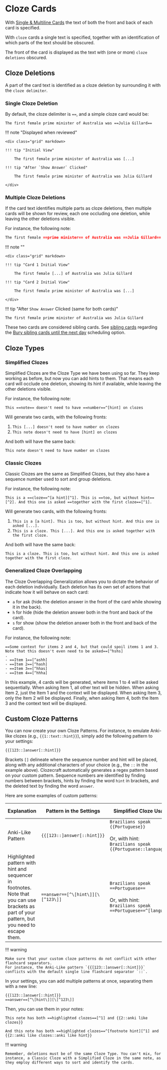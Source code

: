 # Cloze Cards

With [Single & Multiline Cards](../flashcards/q-and-a-cards.md) the text of both the front and back of each card is specified.

With `cloze` cards a single text is specified, together with an identification of which parts of the text should be obscured.

The front of the card is displayed as the text with (one or more) `cloze deletions` obscured.

## Cloze Deletions

A part of the card text is identified as a cloze deletion by surrounding it with the `cloze delimiter`.

### Single Cloze Deletion

By default, the cloze delimiter is `==`, and a simple cloze card would be:

```
The first female prime minister of Australia was ==Julia Gillard==
```

!!! note "Displayed when reviewed"

    <div class="grid" markdown>

    !!! tip "Initial View"

        The first female prime minister of Australia was [...]

    !!! tip "After `Show Answer` Clicked"

        The first female prime minister of Australia was Julia Gillard

    </div>

### Multiple Cloze Deletions

If the card text identifies multiple parts as cloze deletions, then multiple cards will be shown for review, each one occluding one deletion, while leaving the other deletions visible.

For instance, the following note:

```markdown
The first female ==prime minister== of Australia was ==Julia Gillard==
```

!!! note ""

    <div class="grid" markdown>

    !!! tip "Card 1 Initial View"

        The first female [...] of Australia was Julia Gillard

    !!! tip "Card 2 Initial View"

        The first female prime minister of Australia was [...]

    </div>

!!! tip "After `Show Answer` Clicked (same for both cards)"

    The first female prime minister of Australia was Julia Gillard

These two cards are considered sibling cards. See [sibling cards](flashcards-overview.md#sibling-cards) regarding the
[Bury sibling cards until the next day](../user-options.md#flashcard-review) scheduling option.

## Cloze Types

### Simplified Clozes

Simplified Clozes are the Cloze Type we have been using so far. They keep working as before, but now you can add hints to them. That means each card will occlude one deletion, showing its hint if available, while leaving the other deletions visible.

For instance, the following note:

```
This ==note== doesn't need to have ==number==^[hint] on clozes
```

Will generate two cards, with the following fronts:

1. `This [...] doesn't need to have number on clozes`
2. `This note doesn't need to have [hint] on clozes`

And both will have the same back:

```
This note doesn't need to have number on clozes
```

### Classic Clozes

Classic Clozes are the same as Simplified Clozes, but they also have a sequence number used to sort and group deletions.

For instance, the following note:

```
This is a ==cloze==^[a hint][^1]. This is ==too, but without hint==[^2]. And this one is asked ==together with the first cloze==[^1].
```

Will generate two cards, with the following fronts:

1. `This is a [a hint]. This is too, but without hint. And this one is asked [...].`
2. `This is a cloze. This [...]. And this one is asked together with the first cloze.`

And both will have the same back:

```
This is a cloze. This is too, but without hint. And this one is asked together with the first cloze.
```

### Generalized Cloze Overlapping

The Cloze Overlapping Generalization allows you to dictate the behavior of each deletion individually. Each deletion has its own set of actions that indicate how it will behave on each card:

-   `a` for ask (hide the deletion answer in the front of the card while showing it in the back).
-   `h` for hide (hide the deletion answer both in the front and back of the card).
-   `s` for show (show the deletion answer both in the front and back of the card).

For instance, the following note:

```
==Some context for items 2 and 4, but that could spoil items 1 and 3. Note that this doesn't even need to be asked==[^hshs]
.
- ==Item 1==[^ashh]
- ==Item 2==[^hash]
- ==Item 3==[^hhas]
- ==Item 4==[^hhha]
```

In this example, 4 cards will be generated, where items 1 to 4 will be asked sequentially. When asking Item 1, all other text will be hidden. When asking Item 2, just the Item 1 and the context will be displayed. When asking Item 3, only the Item 2 will be displayed. Finally, when asking Item 4, both the Item 3 and the context text will be displayed.

## Custom Cloze Patterns

You can now create your own Cloze Patterns. For instance, to emulate Anki-like clozes (e.g., `{{1::text::hint}}`), simply add the following pattern to your settings:

```
{{[123::]answer[::hint]}}
```

Brackets `[]` delineate where the sequence number and hint will be placed, along with any additional characters of your choice (e.g., the `::` in the example above). Clozecraft automatically generates a regex pattern based on your custom pattern. Sequence numbers are identified by finding numbers between brackets, hints by finding the word `hint` in brackets, and the deleted text by finding the word `answer`.

Here are some examples of custom patterns:

| Explanation                                                                                                                                    | Pattern in the Settings           | Simplified Cloze Usage                                                                                  | Numbered Cloze Usage                                                                                            | Generalized Cloze Overlapping Usage                                                                             |
| ---------------------------------------------------------------------------------------------------------------------------------------------- | --------------------------------- | ------------------------------------------------------------------------------------------------------- | --------------------------------------------------------------------------------------------------------------- | --------------------------------------------------------------------------------------------------------------- |
| Anki-Like Pattern                                                                                                                              | `{{[123::]answer[::hint]}}`       | `Brazilians speak {{Portuguese}}`<br><br>Or, with hint:<br>`Brazilians speak {{Portuguese::language}}`  | `Brazilians speak {{1::Portuguese}}`<br><br>Or, with hint:<br>`Brazilians speak {{1::Portuguese::language}}`    | `Brazilians speak {{a::Portuguese}}`<br><br>Or, with hint:<br>`Brazilians speak {{a::Portuguese::language}}`    |
| Highlighted pattern with hint and sequencer in footnotes. Note that you can use brackets as part of your pattern, but you need to escape them. | `==answer==[^\[hint\]][\[^123\]]` | `Brazilians speak ==Portuguese==`<br><br>Or, with hint:<br>`Brazilians speak ==Portuguese==^[language]` | `Brazilians speak ==Portuguese==[^1]`<br><br>Or, with hint:<br>`Brazilians speak ==Portuguese==^[language][^1]` | `Brazilians speak ==Portuguese==[^a]`<br><br>Or, with hint:<br>`Brazilians speak ==Portuguese==^[language][^a]` |

!!! warning

    Make sure that your custom cloze patterns do not conflict with other flashcard separators.
    For instance, the Anki-Like pattern `{{[123::]answer[::hint]}}` conflicts with the default single line flashcard separator `::`.

In your settings, you can add multiple patterns at once, separating them with a new line:

```
{{[123::]answer[::hint]}}
==answer==[^\[hint\]][\[^123\]]
```

Then, you can use them in your notes:

```
This note has both ==highlighted clozes==[^1] and {{2::anki like clozes}}

And this note has both ==highlighted clozes==^[footnote hint][^1] and {{2::anki like clozes::anki like hint}}
```

!!! warning

    Remember, deletions must be of the same Cloze Type. You can't mix, for instance, a Classic Cloze with a Simplified Cloze in the same note, as they employ different ways to sort and identify the cards.
